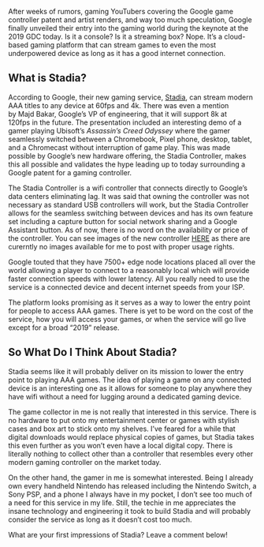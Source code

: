 After weeks of rumors, gaming YouTubers covering the Google game controller patent and artist renders, and way too much speculation, Google finally unveiled their entry into the gaming world during the keynote at the 2019 GDC today. Is it a console? Is it a streaming box? Nope. It’s a cloud-based gaming platform that can stream games to even the most underpowered device as long as it has a good internet connection.

## What is Stadia?

According to Google, their new gaming service, <a href="https://store.google.com/magazine/stadia" target="_blank">Stadia</a>, can stream modern AAA titles to any device at 60fps and 4k. There was even a mention by Majd Bakar, Google’s VP of engineering, that it will support 8k at 120fps in the future. The presentation included an interesting demo of a gamer playing Ubisoft’s <em>Assassin’s Creed Odyssey</em> where the gamer seamlessly switched between a Chromebook, Pixel phone, desktop, tablet, and a Chromecast without interruption of game play. This was made possible by Google’s new hardware offering, the Stadia Controller, makes this all possible and validates the hype leading up to today surrounding a Google patent for a gaming controller.

The Stadia Controller is a wifi controller that connects directly to Google’s data centers eliminating lag. It was said that owning the controller was not necessary as standard USB controllers will work, but the Stadia Controller allows for the seamless switching between devices and has its own feature set including a capture button for social network sharing and a Google Assistant button. As of now, there is no word on the availability or price of the controller. You can see images of the new controller <a href="https://www.google.com/search?q=google+stadia+controller&newwindow=1&source=lnms&tbm=isch&sa=X&ved=0ahUKEwiq9b7b_I7hAhUDlKwKHbdVDewQ_AUIDygC&biw=1679&bih=915" target="_blank">HERE</a> as there are curerntly no images available for me to post with proper usage rights.

Google touted that they have 7500+ edge node locations placed all over the world allowing a player to connect to a reasonably local which will provide faster connection speeds with lower latency. All you really need to use the service is a connected device and decent internet speeds from your ISP.

The platform looks promising as it serves as a way to lower the entry point for people to access AAA games. There is yet to be word on the cost of the service, how you will access your games, or when the service will go live except for a broad “2019” release.

## So What Do I Think About Stadia?

Stadia seems like it will probably deliver on its mission to lower the entry point to playing AAA games. The idea of playing a game on any connected device is an interesting one as it allows for someone to play anywhere they have wifi without a need for lugging around a dedicated gaming device.

The game collector in me is not really that interested in this service. There is no hardware to put onto my entertainment center or games with stylish cases and box art to stick onto my shelves. I’ve feared for a while that digital downloads would replace physical copies of games, but Stadia takes this even further as you won’t even have a local digital copy. There is literally nothing to collect other than a controller that resembles every other modern gaming controller on the market today.

On the other hand, the gamer in me is somewhat interested. Being I already own every handheld Nintendo has released including the Nintendo Switch, a Sony PSP, and a phone I always have in my pocket, I don’t see too much of a need for this service in my life. Still, the techie in me appreciates the insane technology and engineering it took to build Stadia and will probably consider the service as long as it doesn’t cost too much.

What are your first impressions of Stadia? Leave a comment below!